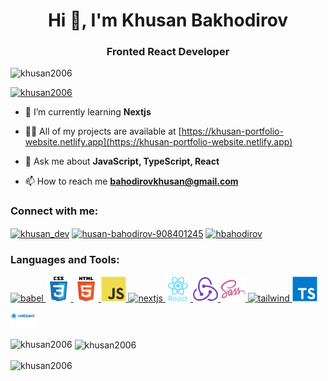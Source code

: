 <h1 align="center">Hi 👋, I'm Khusan Bakhodirov</h1>
<h3 align="center">Fronted React Developer</h3>

<p align="left"> <img src="https://komarev.com/ghpvc/?username=khusan2006&label=Profile%20views&color=0e75b6&style=flat" alt="khusan2006" /> </p>

<p align="left"> <a href="https://github.com/ryo-ma/github-profile-trophy"><img src="https://github-profile-trophy.vercel.app/?username=khusan2006" alt="khusan2006" /></a> </p>

- 🌱 I’m currently learning **Nextjs**

- 👨‍💻 All of my projects are available at [https://khusan-portfolio-website.netlify.app](https://khusan-portfolio-website.netlify.app)

- 💬 Ask me about **JavaScript, TypeScript, React**

- 📫 How to reach me **bahodirovkhusan@gmail.com**

<h3 align="left">Connect with me:</h3>
<p align="left">
<a href="https://twitter.com/khusan_dev" target="blank"><img align="center" src="https://raw.githubusercontent.com/rahuldkjain/github-profile-readme-generator/master/src/images/icons/Social/twitter.svg" alt="khusan_dev" height="30" width="40" /></a>
<a href="https://linkedin.com/in/husan-bahodirov-908401245" target="blank"><img align="center" src="https://raw.githubusercontent.com/rahuldkjain/github-profile-readme-generator/master/src/images/icons/Social/linked-in-alt.svg" alt="husan-bahodirov-908401245" height="30" width="40" /></a>
<a href="https://instagram.com/hbahodirov" target="blank"><img align="center" src="https://raw.githubusercontent.com/rahuldkjain/github-profile-readme-generator/master/src/images/icons/Social/instagram.svg" alt="hbahodirov" height="30" width="40" /></a>
</p>

<h3 align="left">Languages and Tools:</h3>
<p align="left"> <a href="https://babeljs.io/" target="_blank" rel="noreferrer"> <img src="https://www.vectorlogo.zone/logos/babeljs/babeljs-icon.svg" alt="babel" width="40" height="40"/> </a> <a href="https://www.w3schools.com/css/" target="_blank" rel="noreferrer"> <img src="https://raw.githubusercontent.com/devicons/devicon/master/icons/css3/css3-original-wordmark.svg" alt="css3" width="40" height="40"/> </a> <a href="https://www.w3.org/html/" target="_blank" rel="noreferrer"> <img src="https://raw.githubusercontent.com/devicons/devicon/master/icons/html5/html5-original-wordmark.svg" alt="html5" width="40" height="40"/> </a> <a href="https://developer.mozilla.org/en-US/docs/Web/JavaScript" target="_blank" rel="noreferrer"> <img src="https://raw.githubusercontent.com/devicons/devicon/master/icons/javascript/javascript-original.svg" alt="javascript" width="40" height="40"/> </a> <a href="https://nextjs.org/" target="_blank" rel="noreferrer"> <img src="https://cdn.worldvectorlogo.com/logos/nextjs-2.svg" alt="nextjs" width="40" height="40"/> </a> <a href="https://reactjs.org/" target="_blank" rel="noreferrer"> <img src="https://raw.githubusercontent.com/devicons/devicon/master/icons/react/react-original-wordmark.svg" alt="react" width="40" height="40"/> </a> <a href="https://redux.js.org" target="_blank" rel="noreferrer"> <img src="https://raw.githubusercontent.com/devicons/devicon/master/icons/redux/redux-original.svg" alt="redux" width="40" height="40"/> </a> <a href="https://sass-lang.com" target="_blank" rel="noreferrer"> <img src="https://raw.githubusercontent.com/devicons/devicon/master/icons/sass/sass-original.svg" alt="sass" width="40" height="40"/> </a> <a href="https://tailwindcss.com/" target="_blank" rel="noreferrer"> <img src="https://www.vectorlogo.zone/logos/tailwindcss/tailwindcss-icon.svg" alt="tailwind" width="40" height="40"/> </a> <a href="https://www.typescriptlang.org/" target="_blank" rel="noreferrer"> <img src="https://raw.githubusercontent.com/devicons/devicon/master/icons/typescript/typescript-original.svg" alt="typescript" width="40" height="40"/> </a> <a href="https://webpack.js.org" target="_blank" rel="noreferrer"> <img src="https://raw.githubusercontent.com/devicons/devicon/d00d0969292a6569d45b06d3f350f463a0107b0d/icons/webpack/webpack-original-wordmark.svg" alt="webpack" width="40" height="40"/> </a> </p>

<p><img align="left" src="https://github-readme-stats.vercel.app/api/top-langs?username=khusan2006&show_icons=true&locale=en&layout=compact" alt="khusan2006" /></p>

<p>&nbsp;<img align="center" src="https://github-readme-stats.vercel.app/api?username=khusan2006&show_icons=true&locale=en" alt="khusan2006" /></p>

<p><img align="center" src="https://github-readme-streak-stats.herokuapp.com/?user=khusan2006&" alt="khusan2006" /></p>
